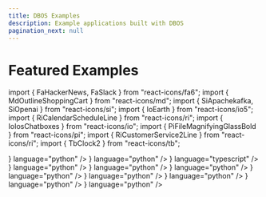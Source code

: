 ```yaml
---
title: DBOS Examples
description: Example applications built with DBOS
pagination_next: null
---
```


# Featured Examples

import { FaHackerNews, FaSlack } from "react-icons/fa6";
import { MdOutlineShoppingCart } from "react-icons/md";
import { SiApachekafka, SiOpenai } from "react-icons/si";
import { IoEarth } from "react-icons/io5";
import { RiCalendarScheduleLine } from "react-icons/ri";
import { IoIosChatboxes } from "react-icons/io";
import { PiFileMagnifyingGlassBold } from "react-icons/pi";
import { RiCustomerService2Line } from "react-icons/ri";
import { TbClock2 } from "react-icons/tb";

  <section className="row list">
  <CardLink
    label="Widget Store"
    href="python/examples/widget-store"
    description="Use DBOS durable workflows to build an online storefront that's resilient to any failure."
    index="1"
    icon={<MdOutlineShoppingCart color="white" size={50}/>}
    language="python"
  />
  <CardLink
    label="OpenAI Quickstart"
    href="python/examples/ai-starter"
    description="Build an interactive AI application and deploy it to the cloud in just 9 lines of code."
    index="2"
    icon={<SiOpenai color="white" size={50}/>}
    language="python"
  />
  <CardLink
    label="Kafka Alert Queue"
    href="typescript/examples/kafka-alert-queue"
    description="Use DBOS and Kafka to create an alert queue application that reliably handles each message exactly once."
    index="3"
    icon={<SiApachekafka color="white" size={50}/>}
    language="typescript"
  />
  <CardLink
    label="LLM-Powered Chatbot"
    href="python/examples/chatbot"
    description="Build a chatbot with DBOS and LangChain, then serverlessly deploy it to DBOS Cloud 50x cheaper than on AWS."
    index="4"
    icon={<IoIosChatboxes color="white" size={50}/>}
    language="python"
  />
  <CardLink
    label="Reliable Customer Service Agent"
    href="python/examples/reliable-ai-agent"
    description="Use DBOS and OpenAI's Swarm to build a reliable AI-powered customer service agent."
    index="5"
    icon={<RiCustomerService2Line color="white" size={50}/>}
    language="python"
  />
  <CardLink
    label="Hacker News Bot"
    href="python/examples/hacker-news-bot"
    description="Use DBOS to deploy a scheduled job that regularly searches Hacker News for comments about serverless computing and posts them to Slack."
    index="6"
    icon={<FaHackerNews color="white" size={50} />}
    language="python"
  />
  <CardLink
    label="AI-Powered Slackbot"
    href="python/examples/rag-slackbot"
    description="Use DBOS and LlamaIndex to build an AI-powered Slackbot that uses RAG to answer questions about previous Slack conversations."
    index="7"
    icon={<FaSlack color="white" size={50}/>}
    language="python"
  />
    <CardLink
    label="Document Detective"
    href="python/examples/document-detective"
    description="Use DBOS and LlamaIndex to build a reliable and scalable data ingestion pipeline for a RAG-based chat agent."
    index="8"
    icon={<PiFileMagnifyingGlassBold  color="white" size={50}/>}
    language="python"
  />
  <CardLink
    label="Scheduled Reminders"
    href="python/examples/scheduled-reminders"
    description="Use DBOS to build and deploy an app that schedules reminder emails for any day in the future."
    index="9"
    icon={<RiCalendarScheduleLine color="white" size={50}/>}
    language="python"
  />
  <CardLink
    label="Earthquake Tracker"
    href="python/examples/earthquake-tracker"
    description="Use DBOS to build a real-time earthquake dashboard by streaming data from the USGS into Postgres, then visualizing it with Streamlit."
    index="10"
    icon={<IoEarth color="white" size={50}/>}
    language="python"
  />
  <CardLink
    label="Cloud Cron Quickstart"
    href="python/examples/cron-starter"
    description="Use DBOS to write a cron job in just six lines of code and host it in the cloud with a single command."
    index="10"
    icon={<TbClock2 color="white" size={50}/>}
    language="python"
  />
  </section>